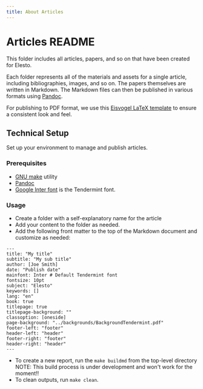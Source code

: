 ```yaml
---
title: About Articles
---
```


# Articles README

This folder includes all articles, papers, and so on that have been created for Elesto. 

Each folder represents all of the materials and assets for a single article, including bibliographies, images, and so on. The papers themselves are written in Markdown. The Markdown files can then be published in various formats using [Pandoc](https://pandoc.org/MANUAL.html). 

For publishing to PDF format, we use this [Eisvogel LaTeX template](https://github.com/Wandmalfarbe/pandoc-latex-template) to ensure a consistent look and feel. 

## Technical Setup

Set up your environment to manage and publish articles.


### Prerequisites

- [GNU make](https://www.gnu.org/software/make/) utility
- [Pandoc](https://pandoc.org/installing.html)
- [Google Inter font](https://fonts.google.com/specimen/Inter) is the Tendermint font. 

### Usage

- Create a folder with a self-explanatory name for the article
- Add your content to the folder as needed.
- Add the following front matter to the top of the Markdown document and customize as needed:

```
---
title: "My title"
subtitle: "My sub title"
author: [Joe Smith]
date: "Publish date"
mainfont: Inter # Default Tendermint font
fontsize: 10pt
subject: "Elesto"
keywords: []
lang: "en"
book: true
titlepage: true
titlepage-background: ""
classoption: [oneside]
page-background: "../backgrounds/BackgroundTendermint.pdf"
footer-left: "footer"
header-left: "header"
footer-right: "footer"
header-right: "header"
---
```

- To create a new report, run the  `make buildmd` from the top-level directory NOTE: This build process is under development and won't work for the moment!!
- To clean outputs, run `make clean`.
